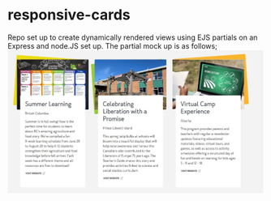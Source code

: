 # responsive-cards
Repo set up to create dynamically rendered views using EJS partials on an Express and node.JS set up.
The partial mock up is as follows;
![Mockup image](https://github.com/JCON3DEV/responsive-cards/blob/master/resources/mock-up.jpg)

